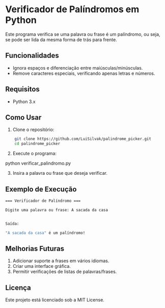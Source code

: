 # Verificador de Palíndromos em Python

Este programa verifica se uma palavra ou frase é um palíndromo, ou seja, se pode ser lida da mesma forma de trás para frente.

## Funcionalidades

- Ignora espaços e diferenciação entre maiúsculas/minúsculas.
- Remove caracteres especiais, verificando apenas letras e números.

## Requisitos

- Python 3.x

## Como Usar

1. Clone o repositório:
```bash
    git clone https://github.com/LuiSilvak/palindrome_picker.git
    cd palindrome_picker
```

2. Execute o programa:


python verificar_palindromo.py


3. Insira a palavra ou frase que deseja verificar.

## Exemplo de Execução
```bash
=== Verificador de Palíndromo === 

Digite uma palavra ou frase: A sacada da casa


Saída:

"A sacada da casa" é um palíndromo!
```

## Melhorias Futuras

1. Adicionar suporte a frases em vários idiomas.
2. Criar uma interface gráfica.
3. Permitir verificações de listas de palavras/frases.

## Licença

Este projeto está licenciado sob a MIT License.


